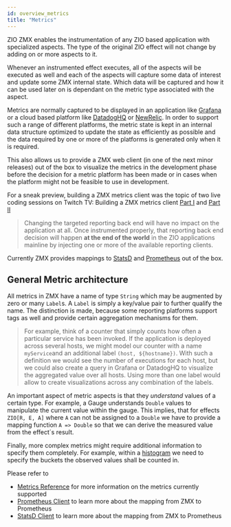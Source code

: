 ```yaml
---
id: overview_metrics
title: "Metrics"
---
```

ZIO ZMX enables the instrumentation of any ZIO based application with specialized aspects. The type of the original ZIO effect will not change by adding on or more aspects to it. 

Whenever an instrumented effect executes, all of the aspects will be executed as well and each of the 
aspects will capture some data of interest and update some ZMX internal state. Which data will be captured and how it can be used later on is dependant on the metric type associated with the aspect. 

Metrics are normally captured to be displayed in an application like [Grafana](https://grafana.com/) or a cloud based platform like [DatadogHQ](https://docs.datadoghq.com/) 
or [NewRelic](https://newrelic.com). 
In order to support such a range of different platforms, the metric state is kept in an internal data structure optimized to update the state as efficiently as possible 
and the data required by one or more of the platforms is generated only when it is required. 

This also allows us to provide a ZMX web client (in one of the next minor releases) out of the box to visualize the metrics in the development phase before the decision 
for a metric platform has been made or in cases when the platform might not be feasible to use in development. 

For a sneak preview, building a ZMX metrics client was the topic of two live coding sessions on Twitch TV: 
Building a ZMX metrics client [Part I](https://www.twitch.tv/kitlangton/video/1038831171) and [Part II](https://www.twitch.tv/kitlangton/video/1038926026)

> Changing the targeted reporting back end will have no impact on the application at all. Once instrumented properly, that reporting back end decision will happen __at the end of the world__
> in the ZIO applications mainline by injecting one or more of the available reporting clients.

Currently ZMX provides mappings to [StatsD](https://docs.datadoghq.com/) and [Prometheus](https://prometheus.io/) out of the box. 

## General Metric architecture

All metrics in ZMX have a name of type `String` which may be augmented by zero or many `Label`s. A `Label` is simply a key/value pair to further qualify the name. 
The distinction is made, because some reporting platforms support tags as well and provide certain aggregation mechanisms for them. 

> For example, think of a counter that simply counts how often a particular service has been invoked. If the application is deployed across several hosts, we might 
> model our counter with a name `myService`and an additional label `(host, ${hostname})`. With such a definition we would see the number of executions for each host, 
> but we could also create a query in Grafana or DatadogHQ to visualize the aggregated value over all hosts. Using more than one label would allow to create visualizations 
> across any combination of the labels. 

An important aspect of metric aspects is that they _understand_ values of a certain type. For example, a Gauge understands `Double` values to manipulate the current 
value within the gauge. This implies, that for effects `ZIO[R, E, A]` where `A` can not be assigned to a `Double` we have to provide a mapping function `A => Double`
so that we can derive the measured value from the effect´s result. 

Finally, more complex metrics might require additional information to specify them completely. For example, within a [histogram](../metrics/index.md#histograms) we need to specify the 
buckets the observed values shall be counted in. 

Please refer to 

* [Metrics Reference](../metrics/index.md) for more information on the metrics currently supported
* [Prometheus Client](../metrics/prometheus.md) to learn more about the mapping from ZMX to Prometheus
* [StatsD Client](../metrics/statsd.md) to learn more about the mapping from ZMX to Prometheus
